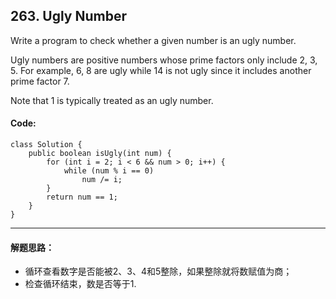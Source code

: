 ## 263. Ugly Number
Write a program to check whether a given number is an ugly number.

Ugly numbers are positive numbers whose prime factors only include 2, 3, 5. For example, 6, 8 are ugly while 14 is not ugly since it includes another prime factor 7.

Note that 1 is typically treated as an ugly number.

#### Code:
<pre><code>class Solution {
    public boolean isUgly(int num) {
        for (int i = 2; i < 6 && num > 0; i++) {
            while (num % i == 0)
                num /= i;
        }
        return num == 1;
    }
}
</code></pre>

***
#### 解题思路：
* 循环查看数字是否能被2、3、4和5整除，如果整除就将数赋值为商；
* 检查循环结束，数是否等于1.